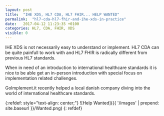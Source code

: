 ```yaml
---
layout: post
title:  "IHE XDS, HL7 CDA, HL7 FHIR... HELP WANTED"
permalink:  "hl7-cda-hl7-fhir-and-ihe-xds-in-practice"
date:   2017-04-12 11:23:35 +0100
categories: HL7, CDA, FHIR, XDS
visible: 0
---
```


IHE XDS is not necessarily easy to understand or implement. HL7 CDA can be quite painfull to work with and HL7 FHIR is radically different from previous HL7 standards.

When in need of an introduction to international healthcare standards it is nice to be able get an in-person introduction with special focus on implementation related challenges. 

GoImplement.it recently helped a local danish company diving into the world of international healthcare standards.


{:refdef: style="text-align: center;"}
![Help Wanted]({{ '/images' | prepend: site.baseurl }}/Wanted.png)
{: refdef}
